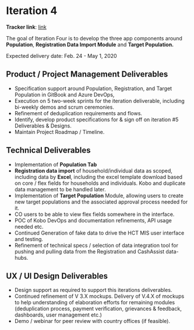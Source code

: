 # Iteration 4

**Tracker link**: [link](https://prod.teamgantt.com/gantt/schedule/?ids=1794245&public_keys=O5dlvTv5qm0V&zoom=d100&font_size=12&estimated_hours=0&assigned_resources=0&percent_complete=0&documents=0&comments=0&col_width=355&hide_header_tabs=0&menu_view=1&resource_filter=1&name_in_bar=0&name_next_to_bar=0&resource_names=1&resource_hours=1#user=&company=&custom=&date_filter=&hide_completed=false&color_filter=)

The goal of Iteration Four is to develop the three app components around **Population**, **Registration Data Import Module** and **Target Population.**

Expected delivery date: Feb. 24 - May 1, 2020

## **Product / Project Management Deliverables**

* Specification support around Population, Registration, and Target Population in GitBook and Azure DevOps,
* Execution on 5 two-week sprints for the iteration deliverable, including bi-weekly demos and scrum ceremonies.
* Refinement of deduplication requirements and flows.
* Identify, develop product specifications for & sign off on iteration \#5 Deliverables & Designs.
* Maintain Project Roadmap / Timeline.

## **Technical Deliverables**

* Implementation of **Population Tab**
* **Registration data import** of household/individual data as scoped, including data by **Excel**, including the excel template download based on core / flex fields for households and individuals. Kobo and duplicate data management to be handled later.
* Implementation of **Target Population** Module, allowing users to create new target populations and the associated approval process needed for it.
* CO users to be able to view flex fields somewhere in the interface.
* POC of Kobo DevOps and documentation refinements, API usage needed etc.
* Continued Generation of fake data to drive the HCT MIS user interface and testing.
* Refinement of technical specs / selection of data integration tool for pushing and pulling data from the Registration and CashAssist data-hubs.

## **UX / UI Design Deliverables**

* Design support as required to support this iterations deliverables.
* Continued refinement of V 3.X mockups. Delivery of V.4.X of mockups to help understanding of elaboration efforts for remaining modules \(deduplication process, payment verification, grievances & feedback, dashboards, user management etc.\)
* Demo / webinar for peer review with country offices \(if feasible\).

